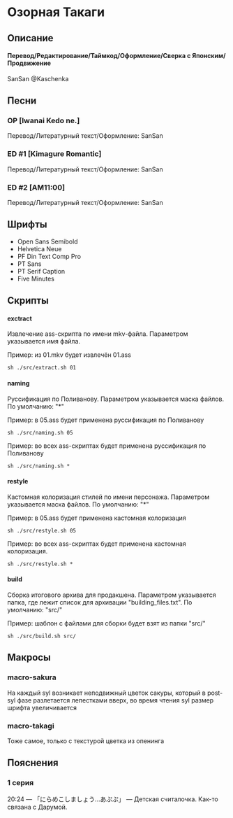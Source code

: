 # Озорная Такаги


## Описание

#### Перевод/Редактирование/Таймкод/Оформление/Сверка с Японским/Продвижение

SanSan @Kaschenka


## Песни

### OP [Iwanai Kedo ne.]

Перевод/Литературный текст/Оформление: SanSan

### ED #1 [Kimagure Romantic]

Перевод/Литературный текст/Оформление: SanSan

### ED #2 [AM11:00]

Перевод/Литературный текст/Оформление: SanSan


## Шрифты

- Open Sans Semibold
- Helvetica Neue
- PF Din Text Comp Pro
- PT Sans
- PT Serif Caption
- Five Minutes


## Скрипты

#### exctract

Извлечение ass-скрипта по имени mkv-файла. Параметром указывается имя файла.

Пример: из 01.mkv будет извлечён 01.ass

```
sh ./src/extract.sh 01
```

#### naming

Руссификация по Поливанову. Параметром указывается маска файлов. По умолчанию: "*"

Пример: в 05.ass будет применена руссификация по Поливанову

```
sh ./src/naming.sh 05
```

Пример: во всех ass-скриптах будет применена руссификация по Поливанову

```
sh ./src/naming.sh *
```

#### restyle

Кастомная колоризация стилей по имени персонажа. Параметром указывается маска файлов. По умолчанию: "*"

Пример: в 05.ass будет применена кастомная колоризация

```
sh ./src/restyle.sh 05
```

Пример: во всех ass-скриптах будет применена кастомная колоризация.

```
sh ./src/restyle.sh *
```

#### build

Сборка итогового архива для продакшена. Параметром указывается папка, где лежит список для архивации "building_files.txt". По умолчанию: "src/"

Пример: шаблон с файлами для сборки будет взят из папки "src/"

```
sh ./src/build.sh src/
```


## Макросы

### macro-sakura

На каждый syl возникает неподвижный цветок сакуры, который в post-syl фазе разлетается лепестками вверх, во время чтения syl размер шрифта увеличивается

### macro-takagi

Тоже самое, только с текстурой цветка из опенинга


## Пояснения

### 1 серия

20:24 — 「にらめこしましょう…あぷぷ」 — Детская считалочка. Как-то связана с Дарумой.
